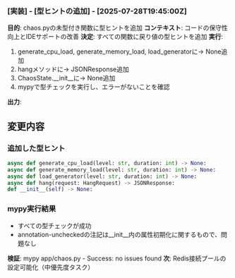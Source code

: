 ### [実装] - [型ヒントの追加] - [2025-07-28T19:45:00Z]
**目的**: chaos.pyの未型付き関数に型ヒントを追加
**コンテキスト**: コードの保守性向上とIDEサポートの改善
**決定**: すべての関数に戻り値の型ヒントを追加
**実行**: 
1. generate_cpu_load, generate_memory_load, load_generatorに-> None追加
2. hangメソッドに-> JSONResponse追加
3. ChaosState.__init__に-> None追加
4. mypyで型チェックを実行し、エラーがないことを確認

**出力**: 
## 変更内容

### 追加した型ヒント
```python
async def generate_cpu_load(level: str, duration: int) -> None:
async def generate_memory_load(level: str, duration: int) -> None:
async def load_generator(level: str, duration: int) -> None:
async def hang(request: HangRequest) -> JSONResponse:
def __init__(self) -> None:
```

### mypy実行結果
- すべての型チェックが成功
- annotation-uncheckedの注記は__init__内の属性初期化に関するもので、問題なし

**検証**: mypy app/chaos.py - Success: no issues found
**次**: Redis接続プールの設定可能化（中優先度タスク）